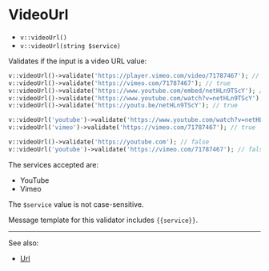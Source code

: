 # VideoUrl

- `v::videoUrl()`
- `v::videoUrl(string $service)`

Validates if the input is a video URL value:

```php
v::videoUrl()->validate('https://player.vimeo.com/video/71787467'); // true
v::videoUrl()->validate('https://vimeo.com/71787467'); // true
v::videoUrl()->validate('https://www.youtube.com/embed/netHLn9TScY'); // true
v::videoUrl()->validate('https://www.youtube.com/watch?v=netHLn9TScY'); // true
v::videoUrl()->validate('https://youtu.be/netHLn9TScY'); // true

v::videoUrl('youtube')->validate('https://www.youtube.com/watch?v=netHLn9TScY'); // true
v::videoUrl('vimeo')->validate('https://vimeo.com/71787467'); // true

v::videoUrl()->validate('https://youtube.com'); // false
v::videoUrl('youtube')->validate('https://vimeo.com/71787467'); // false
```

The services accepted are:

- YouTube
- Vimeo

The `$service` value is not case-sensitive.

Message template for this validator includes `{{service}}`.


***
See also:

  * [Url](Url.md)
